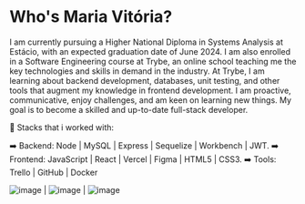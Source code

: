 # Who's Maria Vitória?

I am currently pursuing a Higher National Diploma in Systems Analysis at Estácio, with an expected graduation date of June 2024. I am also enrolled in a Software Engineering course at Trybe, an online school teaching me the key technologies and skills in demand in the industry. At Trybe, I am learning about backend development, databases, unit testing, and other tools that augment my knowledge in frontend development. I am proactive, communicative, enjoy challenges, and am keen on learning new things. My goal is to become a skilled and up-to-date full-stack developer.

📝 Stacks that i worked with:

➡️ Backend: Node | MySQL | Express | Sequelize | Workbench | JWT.
➡️ Frontend: JavaScript | React | Vercel | Figma | HTML5 | CSS3.
➡️ Tools: Trello | GitHub | Docker

![image](https://img.shields.io/badge/Trello-0052CC?style=for-the-badge&logo=trello&logoColor=white) | ![image](https://img.shields.io/badge/Docker-2CA5E0?style=for-the-badge&logo=docker&logoColor=white) | ![image](https://img.shields.io/badge/GitHub-100000?style=for-the-badge&logo=github&logoColor=white)

